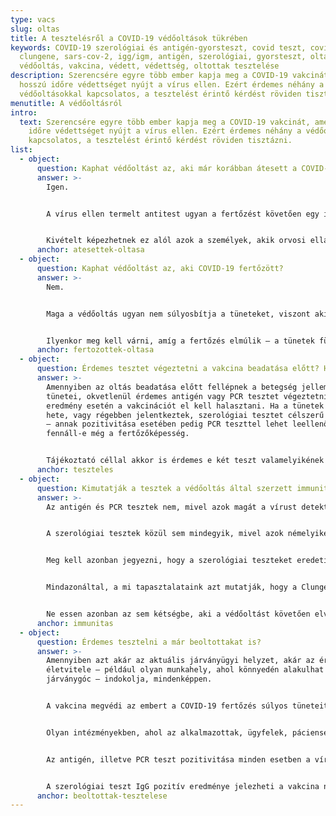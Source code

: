 ```yaml
---
type: vacs
slug: oltas
title: A tesztelésről a COVID-19 védőoltások tükrében
keywords: COVID-19 szerológiai és antigén-gyorsteszt, covid teszt, covid-19,
  clungene, sars-cov-2, igg/igm, antigén, szerológiai, gyorsteszt, oltás,
  védőoltás, vakcina, védett, védettség, oltottak tesztelése
description: Szerencsére egyre több ember kapja meg a COVID-19 vakcinát, ami
  hosszú időre védettséget nyújt a vírus ellen. Ezért érdemes néhány a
  védőoltásokkal kapcsolatos, a tesztelést érintő kérdést röviden tisztázni.
menutitle: A védőoltásról
intro:
  text: Szerencsére egyre több ember kapja meg a COVID-19 vakcinát, amely hosszabb
    időre védettséget nyújt a vírus ellen. Ezért érdemes néhány a védőoltásokkal
    kapcsolatos, a tesztelést érintő kérdést röviden tisztázni.
list:
  - object:
      question: Kaphat védőoltást az, aki már korábban átesett a COVID-19 fertőzésen?
      answer: >-
        Igen.


        A vírus ellen termelt antitest ugyan a fertőzést követően egy ideig megtalálható a szervezetben, ami azt jelenti, hogy az egyén ebben az időszakban védett a COVID-19-cel szemben. Azt viszont nem tudni, pontosan mennyi ideig tart ez a védettség; annak hossza számos tényezőtől, többek között a fertőzés súlyosságától is függ. A legtöbb esetben legalább 3 hónapról van szó; egyes források azonban 6 hónapot, vagy még hosszabb időt említenek – viszont, az immunitás bármikor elmúlhat. Ezért, ha van rá lehetőség, érdemes a védőoltást azoknak is beadatni, akik már voltak COVID-19 fertőzöttek – maga a vakcina nem okoz a korábbi megfertőződésre visszavezethető komplikációkat.


        Kivételt képezhetnek ez alól azok a személyek, akik orvosi ellátásban, kórházi kezelésben részesültek. Egyes terápiás módok ugyanis időlegesen ellenjavalttá tehetik a vakcinációt. Ilyen esetekben mindenképpen érdemes a kezelőorvossal egyeztetni a védőoltás beadatása előtt.
      anchor: atesettek-oltasa
  - object:
      question: Kaphat védőoltást az, aki COVID-19 fertőzött?
      answer: >-
        Nem.


        Maga a védőoltás ugyan nem súlyosbítja a tüneteket, viszont aki fertőzötten megy emberek közé, terjeszti a vírust, s veszélyezteti a többieket. Ez alól a vakcina beadatása sem kivétel. 


        Ilyenkor meg kell várni, amíg a fertőzés elmúlik – a tünetek függvényében házi karanténra, orvosi ellátásra, illetve kórházi kezelésre van szükség –, s csak azt követően lehet szó a védőoltásról.
      anchor: fertozottek-oltasa
  - object:
      question: Érdemes tesztet végeztetni a vakcina beadatása előtt? Ha igen, milyent?
      answer: >-
        Amennyiben az oltás beadatása előtt fellépnek a betegség jellemző
        tünetei, okvetlenül érdemes antigén vagy PCR tesztet végeztetni; pozitív
        eredmény esetén a vakcinációt el kell halasztani. Ha a tünetek már 2
        hete, vagy régebben jelentkeztek, szerológiai tesztet célszerű használni
        – annak pozitivitása esetében pedig PCR teszttel lehet leellenőrizni,
        fennáll-e még a fertőzőképesség.


        Tájékoztató céllal akkor is érdemes e két teszt valamelyikének az elvégeztetése, ha valaki ugyan tünetmentes, viszont fennáll a kockázata, hogy a közelmúltban megfertőződött.
      anchor: teszteles
  - object:
      question: Kimutatják a tesztek a védőoltás által szerzett immunitást is?
      answer: >-
        Az antigén és PCR tesztek nem, mivel azok magát a vírust detektálják. 


        A szerológiai tesztek közül sem mindegyik, mivel azok némelyike nem azon antigén (ún. spike protein, vagyis tüskefehérje) ellen termelődő antitestet mutatja ki, melyre a védőoltások „épülnek”. Vannak azonban olyan termékek is – A Clungene® szerológiai gyorsteszt is ilyen –, amelyek alkalmasak a vakcina nyújtotta védelem kimutatására is. 


        Meg kell azonban jegyezni, hogy a szerológiai teszteket eredetileg nem a védőoltások okozta hatás, hanem a SARS-CoV-2 vírus ellen termelt antitestek kimutatására fejlesztették ki. Hogy pontosan melyik teszt melyik vakcina hatását milyen eséllyel mutatja ki, arról egyelőre nem állnak rendelkezésre bizonyító erejű adatok; az ehhez szükséges klinikai vizsgálatok lefolytatására még nem került sor. Ebből következően írják sok helyen, hogy e tesztek nem alkalmasak a védőoltás hatásosságának igazolására.


        Mindazonáltal, a mi tapasztalataink azt mutatják, hogy a Clungene® szerológiai gyorsteszt kazetta a vakcina második dózisát követő 4–10 napon, függetlenül az alkalmazott oltóanyag típusától már IgG pozitív eredményt ad, ami jelzi a vakcina nyújtotta védettséget. (A pozitív eredmény az első dózist követő második héttől kezdve már megjelenhet; a hosszan tartó védettség azonban ennek ellenére a kétdózisú vakcinák mindkét adagjának beadatása után alakul ki!)


        Ne essen azonban az sem kétségbe, aki a védőoltást követően elvégzi a gyorstesztet, s az negatív eredményt ad! A szervezetben ekkor is jelen lehet az ellenanyag, s csak annyiról van szó, hogy az nem éri el (vagy még nem éri el) a teszt által is kimutatott mennyiséget. Azt sem szabad elfelejteni, hogy az immunglobulin (Ig) termelés mellett a szervezet sejtes immunválaszt is ad a kórokozókra, illetve a vakcinákra – ez utóbbi kimutatására azonban nincs egyszerű módszer.
      anchor: immunitas
  - object:
      question: Érdemes tesztelni a már beoltottakat is?
      answer: >-
        Amennyiben azt akár az aktuális járványügyi helyzet, akár az érintettek
        életvitele – például olyan munkahely, ahol könnyedén alakulhat ki
        járványgóc – indokolja, mindenképpen.


        A vakcina megvédi az embert a COVID-19 fertőzés súlyos tüneteitől, azonban magától a megfertőződéstől nem. Ezért – noha valószínűleg rövidebb ideig, de – a már beoltottak is hordozhatják a vírust, és képesek másokat is megfertőzni. 


        Olyan intézményekben, ahol az alkalmazottak, ügyfelek, páciensek teljes átoltottsága nem (vagy még nem) valósult meg, érdemes a vakcinát már megkapott embereket is rendszeresen tesztelni.


        Az antigén, illetve PCR teszt pozitivitása minden esetben a vírus jelenlétére utal; aki ilyen eredményt kap, azt a védőoltástól függetlenül fertőzöttnek kell tekinteni.


        A szerológiai teszt IgG pozitív eredménye jelezheti a vakcina nyújtotta védettséget, de múltban lezajlott, vagy közép-késői fázisban lévő aktuális fertőzést is. Ezt az eredményt csak akkor érdemes PCR teszttel is megerősíteni, ha azt a tünetek, vagy az érintett előtörténete (igazolt fertőzöttekkel való találkozás) azt indokolják. Ha azonban a teszt IgM-re nézve pozitív, az rendszerint aktív COVID-19 fertőzésre utal, mivel az oltás hatására ez az ellenanyag nem termelődik. Ilyenkor ajánlott antigén vagy PCR teszttel leellenőrizni a kapott eredményt.
      anchor: beoltottak-tesztelese
---
```

